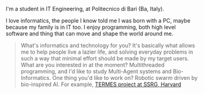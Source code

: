 I'm a student in IT Engineering, at Politecnico di Bari (Ba, Italy). <p> 

I love informatics, the people I know told me I was born with a PC, maybe because my family is in IT too. I enjoy programming, both high level software and thing that can move and shape the world around me. <p>
>What's informatics and technology for you?
It's basically what allows me to help people live a lazier life, and solving everyday problems in such a way that minimal effort should be made by my target users.
>What are you interested in at the moment?
Multithreaded programming, and I'd like to study Multi-Agent systems and Bio-Informatics.
>One thing you'd like to work on?
Robotic swarm driven by bio-inspired AI. For example, [TERMES project at SSRG, Harvard](http://www.eecs.harvard.edu/ssr/projects/cons/termes.html)
